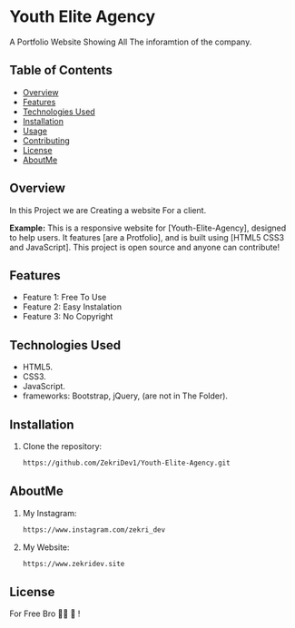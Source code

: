 # Youth Elite Agency

A Portfolio Website Showing All The inforamtion of the company.

## Table of Contents
- [Overview](#overview)
- [Features](#features)
- [Technologies Used](#technologies-used)
- [Installation](#installation)
- [Usage](#usage)
- [Contributing](#contributing)
- [License](#license)
- [AboutMe](#aboutme)

## Overview

In this Project we are Creating a website For a client.

**Example:**
This is a responsive website for [Youth-Elite-Agency], designed to help users. It features [are a Protfolio], and is built using [HTML5 CSS3 and JavaScript]. This project is open source and anyone can contribute!

## Features

- Feature 1: Free To Use
- Feature 2: Easy Instalation
- Feature 3: No Copyright

## Technologies Used

- HTML5.
- CSS3.
- JavaScript.
- frameworks: Bootstrap, jQuery, (are not in The Folder).

## Installation

1. Clone the repository:
   ```bash
   https://github.com/ZekriDev1/Youth-Elite-Agency.git
   
## AboutMe
1. My Instagram:
   ```bash
   https://www.instagram.com/zekri_dev
2. My Website:
   ```bash
   https://www.zekridev.site

## License
   For Free Bro 👩‍💻 👊 !

